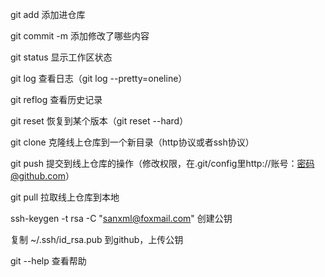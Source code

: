 git add 添加进仓库

git commit -m 添加修改了哪些内容

git status 显示工作区状态


git log 查看日志（git log --pretty=oneline）

git reflog 查看历史记录

git reset 恢复到某个版本（git reset --hard）


git clone 克隆线上仓库到一个新目录（http协议或者ssh协议）

git push 提交到线上仓库的操作（修改权限，在.git/config里http://账号：密码@github.com）

git pull 拉取线上仓库到本地


ssh-keygen -t rsa -C "sanxml@foxmail.com" 创建公钥

复制 ~/.ssh/id_rsa.pub 到github，上传公钥


git --help 查看帮助
